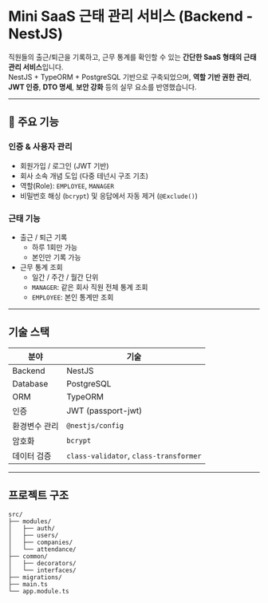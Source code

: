# Mini SaaS 근태 관리 서비스 (Backend - NestJS)

직원들의 출근/퇴근을 기록하고, 근무 통계를 확인할 수 있는 **간단한 SaaS 형태의 근태 관리 서비스**입니다.  
NestJS + TypeORM + PostgreSQL 기반으로 구축되었으며, **역할 기반 권한 관리**, **JWT 인증**, **DTO 명세**, **보안 강화** 등의 실무 요소를 반영했습니다.

---

## 🚀 주요 기능

### 인증 & 사용자 관리
- 회원가입 / 로그인 (JWT 기반)
- 회사 소속 개념 도입 (다중 테넌시 구조 기초)
- 역할(Role): `EMPLOYEE`, `MANAGER`
- 비밀번호 해싱 (`bcrypt`) 및 응답에서 자동 제거 (`@Exclude()`)

### 근태 기능
- 출근 / 퇴근 기록
    - 하루 1회만 가능
    - 본인만 기록 가능
- 근무 통계 조회
    - 일간 / 주간 / 월간 단위
    - `MANAGER`: 같은 회사 직원 전체 통계 조회
    - `EMPLOYEE`: 본인 통계만 조회

---

## 기술 스택

| 분야 | 기술 |
|------|------|
| Backend | NestJS |
| Database | PostgreSQL |
| ORM | TypeORM |
| 인증 | JWT (passport-jwt) |
| 환경변수 관리 | `@nestjs/config` |
| 암호화 | `bcrypt` |
| 데이터 검증 | `class-validator`, `class-transformer` |

---

## 프로젝트 구조

```
src/
├── modules/
│   ├── auth/
│   ├── users/
│   ├── companies/
│   └── attendance/
├── common/
│   ├── decorators/
│   └── interfaces/
├── migrations/
├── main.ts
└── app.module.ts

